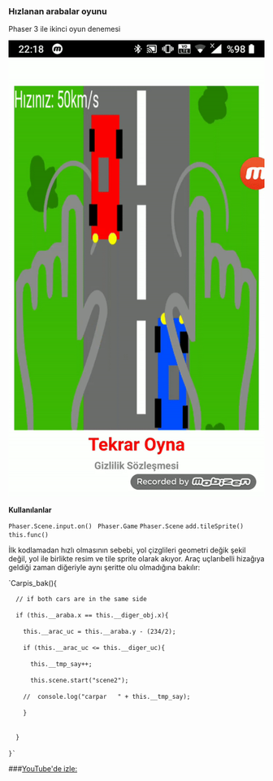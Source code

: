 ### Hızlanan arabalar oyunu

Phaser 3 ile ikinci oyun denemesi



![](assets/ezgif_hizlanan_araba.gif)



**Kullanılanlar**


`Phaser.Scene.input.on()`
` Phaser.Game`
`Phaser.Scene`
`add.tileSprite()`
`this.func()`

İlk kodlamadan hızlı olmasının sebebi, yol çizglileri geometri değik şekil değil, yol ile birlikte resim ve tile  sprite olarak akıyor.
Araç uçlarıbelli hizağıya geldiği zaman diğeriyle aynı şeritte olu olmadığına bakılır:

   `Carpis_bak(){

      // if both cars are in the same side

      if (this.__araba.x == this.__diger_obj.x){

        this.__arac_uc = this.__araba.y - (234/2);

        if (this.__arac_uc <= this.__diger_uc){

          this.__tmp_say++;

          this.scene.start("scene2");

        //  console.log("carpar   " + this.__tmp_say);

        }


      }

    }`


###[YouTube'de izle:   ](https://youtu.be/GzwI_U4WD0Y "Link")
